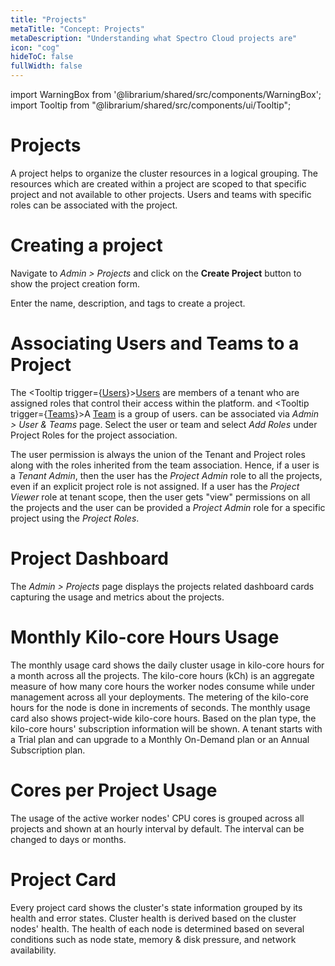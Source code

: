 ```yaml
---
title: "Projects"
metaTitle: "Concept: Projects"
metaDescription: "Understanding what Spectro Cloud projects are"
icon: "cog"
hideToC: false
fullWidth: false
---
```


import WarningBox from '@librarium/shared/src/components/WarningBox';
import Tooltip from "@librarium/shared/src/components/ui/Tooltip";

# Projects

A project helps to organize the cluster resources in a logical grouping. The resources which are created within a project are scoped to that specific project and not available to other projects. Users and teams with specific roles can be associated with the project.

# Creating a project

Navigate to *Admin > Projects* and click on the **Create Project** button to show the project creation form.

Enter the name, description, and tags to create a project.

# Associating Users and Teams to a Project

The <Tooltip trigger={<u>Users</u>}><a href="/introduction/concept-overviews#users">Users</a> are members of a tenant who are assigned roles that control their access within the platform.</Tooltip> and <Tooltip trigger={<u>Teams</u>}>A <a href="/introduction/concept-overviews#team">Team</a> is a group of users.</Tooltip> can be associated via *Admin > User & Teams* page. Select the user or team and select *Add Roles* under Project Roles for the project association.

The user permission is always the union of the Tenant and Project roles along with the roles inherited from the team association. Hence, if a user is a *Tenant Admin*, then the user has the *Project Admin* role to all the projects, even if an explicit project role is not assigned. If a user has the *Project Viewer* role at tenant scope, then the user gets "view" permissions on all the projects and the user can be provided a *Project Admin* role for a specific project using the *Project Roles*.

# Project Dashboard

The *Admin > Projects* page displays the projects related dashboard cards capturing the usage and metrics about the projects.

# Monthly Kilo-core Hours Usage

The monthly usage card shows the daily cluster usage in kilo-core hours for a month across all the projects.  The kilo-core hours (kCh) is an aggregate measure of how many core hours the worker nodes consume while under management across all your deployments. The metering of the kilo-core hours for the node is done in increments of seconds. The monthly usage card also shows project-wide kilo-core hours. Based on the plan type, the kilo-core hours' subscription information will be shown. A tenant starts with a Trial plan and can upgrade to a Monthly On-Demand plan or an Annual Subscription plan.

# Cores per Project Usage

The usage of the active worker nodes' CPU cores is grouped across all projects and shown at an hourly interval by default. The interval can be changed to days or months.

# Project Card

Every project card shows the cluster's state information grouped by its health and error states. Cluster health is derived based on the cluster nodes' health. The health of each node is determined based on several conditions such as node state, memory & disk pressure, and network availability.
